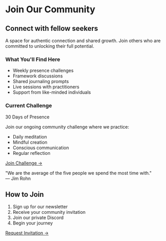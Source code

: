 # Join Our Community

## Connect with fellow seekers

A space for authentic connection and shared growth. Join others who are committed to unlocking their full potential.

<div class="card">
<h3>What You'll Find Here</h3>

- Weekly presence challenges
- Framework discussions
- Shared journaling prompts
- Live sessions with practitioners
- Support from like-minded individuals
</div>

<div class="card">
<h3>Current Challenge</h3>
30 Days of Presence

Join our ongoing community challenge where we practice:
- Daily meditation
- Mindful creation
- Conscious communication
- Regular reflection

[Join Challenge →](#)
</div>

<div class="quote">
"We are the average of the five people we spend the most time with."
<div class="quote-author">— Jim Rohn</div>
</div>

## How to Join

1. Sign up for our newsletter
2. Receive your community invitation
3. Join our private Discord
4. Begin your journey

[Request Invitation →](#) 